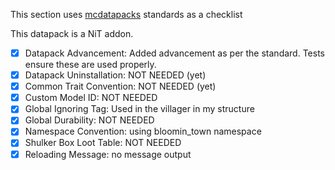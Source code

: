 This section uses [mcdatapacks](https://mc-datapacks.github.io/en/index.html) standards as a checklist

This datapack is a NiT addon.

- [X] Datapack Advancement: Added advancement as per the standard. Tests ensure these are used properly.
- [X] Datapack Uninstallation: NOT NEEDED (yet)
- [X] Common Trait Convention: NOT NEEDED (yet)
- [X] Custom Model ID: NOT NEEDED
- [X] Global Ignoring Tag: Used in the villager in my structure
- [X] Global Durability: NOT NEEDED
- [X] Namespace Convention: using bloomin_town namespace
- [X] Shulker Box Loot Table:  NOT NEEDED
- [X] Reloading Message: no message output
